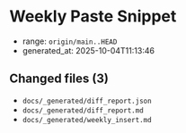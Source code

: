 # Weekly Paste Snippet

- range: `origin/main..HEAD`
- generated_at: 2025-10-04T11:13:46

## Changed files (3)
- `docs/_generated/diff_report.json`
- `docs/_generated/diff_report.md`
- `docs/_generated/weekly_insert.md`

